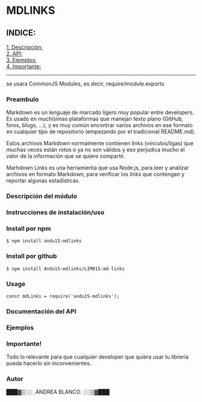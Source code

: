 # MDLINKS
## INDICE:
[1. Descripción:](#1-Descripción-del-módulo)  
[2. API:](#2-Instrucciones-de-instalación/uso)  
[3. Ejemplos:](#3-investigacion-UX)  
[4. Importante:](#4-objetivos-generales-logrados)  
***
se usara CommonJS Modules, es decir, require/module.exports
### Preambulo
Markdown es un lenguaje de marcado ligero muy popular entre developers. Es usado en muchísimas plataformas que manejan texto plano (GitHub, foros, blogs, ...), y es muy común encontrar varios archivos en ese formato en cualquier tipo de repositorio (empezando por el tradicional README.md).

Estos archivos Markdown normalmente contienen links (vínculos/ligas) que muchas veces están rotos o ya no son válidos y eso perjudica mucho el valor de la información que se quiere compartir.

Marhdown Links es una herramienta que usa Node.js, para leer y analizar archivos en formato Markdown, para verificar los links que contengan y reportar algunas estadísticas.

### Descripción del módulo
### Instrucciones de instalación/uso
### Install por npm
`
$ npm install andu15-mdlinks
`
### Install por github
`
$ npm install Andu15-mdlinks/LIM015-md-links
`
### Usage
`
const mdLinks = require('andu15-mdlinks');
`

### Documentación del API

### Ejemplos

### Importante!
Todo lo relevante para que cualquier developer que quiera usar tu librería pueda hacerlo sin inconvenientes.
### Autor
███▓▒░░ .ANDREA BLANCO. ░░▒▓███  

